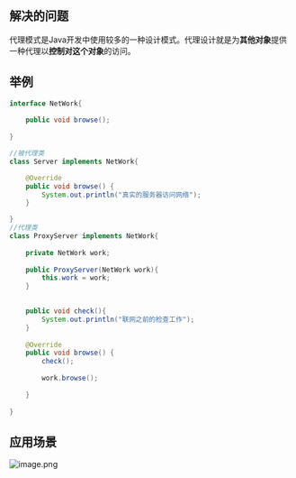 ## 解决的问题
代理模式是Java开发中使用较多的一种设计模式。代理设计就是为**其他对象**提供一种代理以**控制对这个对象**的访问。 
## 举例
```java
interface NetWork{
	
	public void browse();
	
}

//被代理类
class Server implements NetWork{

	@Override
	public void browse() {
		System.out.println("真实的服务器访问网络");
	}

}
//代理类
class ProxyServer implements NetWork{
	
	private NetWork work;
	
	public ProxyServer(NetWork work){
		this.work = work;
	}
	

	public void check(){
		System.out.println("联网之前的检查工作");
	}
	
	@Override
	public void browse() {
		check();
		
		work.browse();
		
	}
	
}
```

## 应用场景
![image.png](https://cdn.nlark.com/yuque/0/2022/png/28932072/1655989250675-e222a1fc-c65c-4afa-9a89-f85372bdcb8d.png#averageHue=%23f3f3f3&clientId=u309994b8-9d05-4&from=paste&height=349&id=u6f1fde43&originHeight=349&originWidth=819&originalType=binary&ratio=1&rotation=0&showTitle=false&size=95314&status=done&style=none&taskId=u21802abd-46be-450c-ac44-815efea3b9b&title=&width=819)











